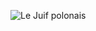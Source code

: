 ![Le Juif polonais](https://upload.wikimedia.org/wikipedia/commons/thumb/4/45/Eopsaltria_australis_-_Mogo_Campground.jpg/450px-Eopsaltria_australis_-_Mogo_Campground.jpg)